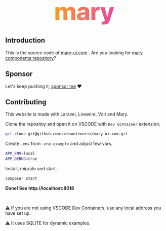 <p align="center"><img width="200" src="public/mary.png"></p>


## Introduction
This is the source code of [mary-ui.com](https://mary-ui.com) . Are you looking for [mary components repository](https://github.com/robsontenorio/mary)?

## Sponsor
Let's keep pushing it, [sponsor me](https://github.com/sponsors/robsontenorio) ❤️ 

## Contributing 

This website is made with Laravel, Livewire, Volt and Mary.

Clone the repositoy and open it on VSCODE with `Dev Container` extension.  
```bash
git clone git@github.com:robsontenorio/mary-ui.com.git
```

Create `.env` from `.env.example` and adjust few vars.

```bash
APP_ENV=local
APP_DEBUG=true
```

Install, migrate and start.

```bash
composer start
```

**Done! See http://localhost:8018**

<br>

:warning: If you are not using VSCODE Dev Containers, use any local address you have set up.

:warning: It uses SQLITE for dynamic examples.